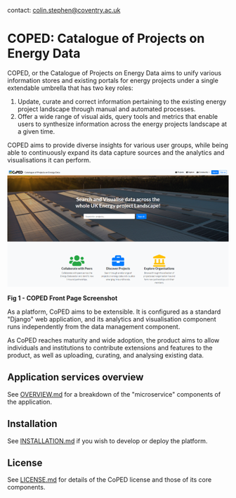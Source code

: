 contact: colin.stephen@coventry.ac.uk

# COPED: Catalogue of Projects on Energy Data

COPED, or the Catalogue of Projects on Energy Data aims to unify various information stores and existing portals for energy projects under a single extendable umbrella that has two key roles:

1. Update, curate and correct information pertaining to the existing energy project landscape through manual and automated processes.
2. Offer a wide range of visual aids, query tools and metrics that enable users to synthesize information across the energy projects landscape at a given time.

COPED aims to provide diverse insights for various user groups, while being able to continuously expand its data capture sources and the analytics and visualisations it can perform.

![screenshot_coped](docs/images/coped-landing.png "Figure 1 - Screenshot of Coped")

**Fig 1 - COPED Front Page Screenshot**

As a platform, CoPED aims to be extensible. It is configured as a standard "Django" web application, and its analytics and visualisation component runs independently from the data management component.

As CoPED reaches maturity and wide adoption, the product aims to allow individuals and institutions to contribute extensions and features to the product, as well as uploading, curating, and analysing existing data.
  
## Application services overview

See [OVERVIEW.md](./OVERVIEW.md) for a breakdown of the "microservice" components of the application. 

##  Installation

See [INSTALLATION.md](./INSTALLATION.md) if you wish to develop or deploy the platform.

## License

See [LICENSE.md](./LICENSE.md) for details of the CoPED license and those of its core components.
